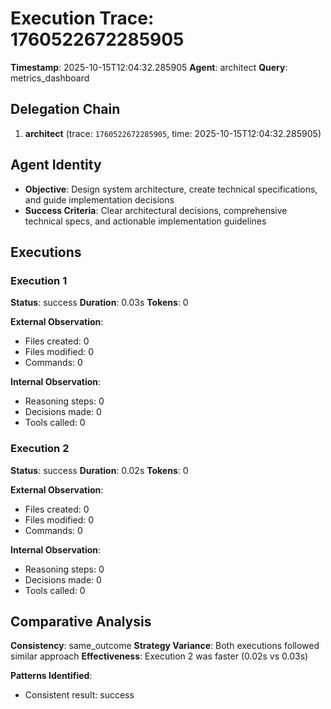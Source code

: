 # Execution Trace: 1760522672285905

**Timestamp**: 2025-10-15T12:04:32.285905
**Agent**: architect
**Query**: metrics_dashboard

## Delegation Chain

1. **architect** (trace: `1760522672285905`, time: 2025-10-15T12:04:32.285905)

## Agent Identity

- **Objective**: Design system architecture, create technical specifications, and guide implementation decisions
- **Success Criteria**: Clear architectural decisions, comprehensive technical specs, and actionable implementation guidelines

## Executions

### Execution 1

**Status**: success
**Duration**: 0.03s
**Tokens**: 0

**External Observation**:
- Files created: 0
- Files modified: 0
- Commands: 0

**Internal Observation**:
- Reasoning steps: 0
- Decisions made: 0
- Tools called: 0

### Execution 2

**Status**: success
**Duration**: 0.02s
**Tokens**: 0

**External Observation**:
- Files created: 0
- Files modified: 0
- Commands: 0

**Internal Observation**:
- Reasoning steps: 0
- Decisions made: 0
- Tools called: 0

## Comparative Analysis

**Consistency**: same_outcome
**Strategy Variance**: Both executions followed similar approach
**Effectiveness**: Execution 2 was faster (0.02s vs 0.03s)

**Patterns Identified**:

- Consistent result: success
